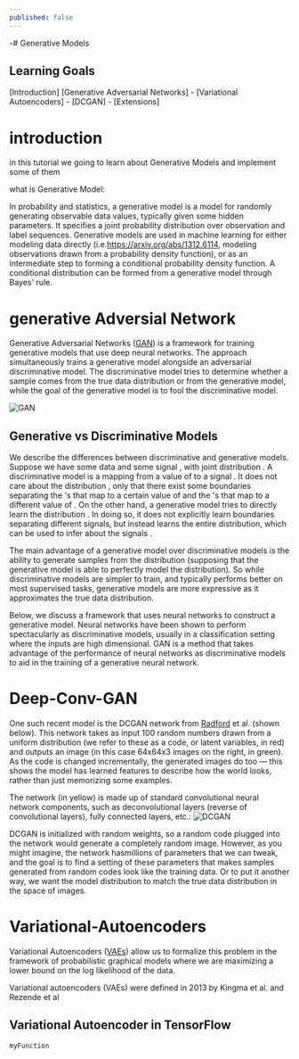 ```yaml
---
published: false
---
```

-# Generative Models


## Learning Goals

[Introduction]
[Generative Adversarial Networks]
    - [Variational Autoencoders]
    - [DCGAN]
    - [Extensions]


# introduction
in this tutorial we going to learn about Generative Models and implement some of them

what is Generative Model:

In probability and statistics, a generative model is a model for randomly generating observable data values, typically given some hidden parameters. It specifies a joint probability distribution over observation and label sequences. Generative models are used in machine learning for either modeling data directly (i.e.https://arxiv.org/abs/1312.6114, modeling observations drawn from a probability density function), or as an intermediate step to forming a conditional probability density function. A conditional distribution can be formed from a generative model through Bayes' rule.


# generative Adversial Network

Generative Adversarial Networks ([GAN](https://arxiv.org/abs/1406.2661)) is a framework for training generative models that use deep neural networks. The approach simultaneously trains a generative model alongside an adversarial discriminative model. The discriminative model tries to determine whether a sample comes from the true data distribution or from the generative model, while the goal of the generative model is to fool the discriminative model.

![GAN](http://www.kdnuggets.com/wp-content/uploads/generative-adversarial-network.png)

 ## Generative vs Discriminative Models

We describe the differences between discriminative and generative models. Suppose we have some data and some signal , with joint distribution . A discriminative model is a mapping from a value of to a signal . It does not care about the distribution , only that there exist some boundaries separating the 's that map to a certain value of and the 's that map to a different value of . On the other hand, a generative model tries to directly learn the distribution . In doing so, it does not explicitly learn boundaries separating different signals, but instead learns the entire distribution, which can be used to infer about the signals .

The main advantage of a generative model over discriminative models is the ability to generate samples from the distribution (supposing that the generative model is able to perfectly model the distribution). So while discriminative models are simpler to train, and typically performs better on most supervised tasks, generative models are more expressive as it approximates the true data distribution.

Below, we discuss a framework that uses neural networks to construct a generative model. Neural networks have been shown to perform spectacularly as discriminative models, usually in a classification setting where the inputs are high dimensional. GAN is a method that takes advantage of the performance of neural networks as discriminative models to aid in the training of a generative neural network.



# Deep-Conv-GAN

One such recent model is the DCGAN network from [Radford](https://github.com/Newmu/dcgan_code) et al. (shown below). This network takes as input 100 random numbers drawn from a uniform distribution (we refer to these as a code, or latent variables, in red) and outputs an image (in this case 64x64x3 images on the right, in green). As the code is changed incrementally, the generated images do too — this shows the model has learned features to describe how the world looks, rather than just memorizing some examples.

The network (in yellow) is made up of standard convolutional neural network components, such as deconvolutional layers (reverse of convolutional layers), fully connected layers, etc.:
![DCGAN](https://blog.openai.com/content/images/2017/02/gen_models_diag_1.svg)

DCGAN is initialized with random weights, so a random code plugged into the network would generate a completely random image. However, as you might imagine, the network hasmillions of parameters that we can tweak, and the goal is to find a setting of these parameters that makes samples generated from random codes look like the training data. Or to put it another way, we want the model distribution to match the true data distribution in the space of images.


# Variational-Autoencoders

Variational Autoencoders ([VAEs](https://arxiv.org/abs/1312.6114)) allow us to formalize this problem in the framework of probabilistic graphical models where we are maximizing a lower bound on the log likelihood of the data.

Variational autoencoders (VAEs) were defined in 2013 by Kingma et al. and Rezende et al
## Variational Autoencoder in TensorFlow
`myFunction`
